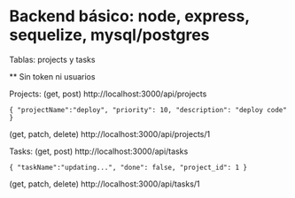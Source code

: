 # Backend básico: node, express, sequelize, mysql/postgres

Tablas:
projects y tasks

** Sin token ni usuarios


Projects:
(get, post) http://localhost:3000/api/projects

`{
    "projectName":"deploy",
    "priority": 10,
    "description": "deploy code"
}`

(get, patch, delete) http://localhost:3000/api/projects/1


Tasks:
(get, post) http://localhost:3000/api/tasks

`{
    "taskName":"updating...",
    "done": false,
    "project_id": 1
}`

(get, patch, delete) http://localhost:3000/api/tasks/1